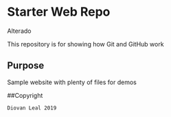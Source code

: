 # Starter Web Repo
Alterado

This repository is for showing how Git and GitHub work

## Purpose

Sample website with plenty of files for demos

##Copyright

	Diovan Leal 2019
